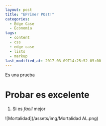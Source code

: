 ```yaml
---
layout: post
title: "EPrimer POst!"
categories:
  - Edge Case
  - Economia
tags:
  - content
  - css
  - edge case
  - lists
  - markup
last_modified_at: 2017-03-09T14:25:52-05:00
---
```


Es una prueba

# Probar es excelente

1. Si es *facil* mejor

![Mortalidad](/assets/img/Mortalidad AL.png)
